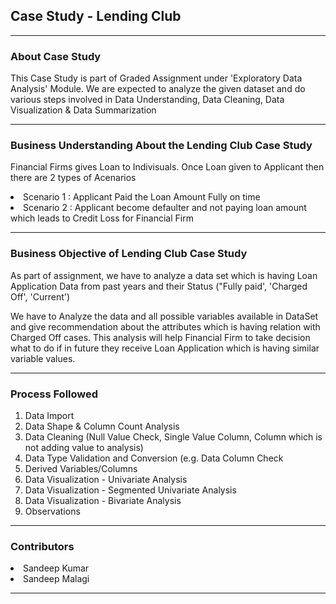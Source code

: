 <h2>Case Study - Lending Club</h2>
<hr>

<H3>About Case Study</H3>
<p>This Case Study is part of Graded Assignment under 'Exploratory Data Analysis' Module. We are expected to analyze the given dataset and do various steps involved in Data Understanding, Data Cleaning, Data Visualization & Data Summarization</p>
<hr>
<H3>Business Understanding About the Lending Club Case Study</H3>
<p>Financial Firms gives Loan to Indivisuals. Once Loan given to Applicant then there are 2 types of Acenarios</p>
<li>Scenario 1 : Applicant Paid the Loan Amount Fully on time</li>
<li>Scenario 2 : Applicant become defaulter and not paying loan amount which leads to Credit Loss for Financial Firm</li>
<hr>
<H3>Business Objective of Lending Club Case Study</H3>
<p>As part of assignment, we have to analyze a data set which is having Loan Application Data from past years and their Status ("Fully paid', 'Charged Off', 'Current')</p>
<p>We have to Analyze the data and all possible variables available in DataSet and give recommendation about the attributes which is having relation with Charged Off cases. This analysis will help Financial Firm to take decision what to do if in future they receive Loan Application which is having similar variable values.</p>
<hr>
<h3>Process Followed</h3>
<ol>
<li>Data Import</li>
<li>Data Shape & Column Count Analysis</li>
<li>Data Cleaning (Null Value Check, Single Value Column, Column which is not adding value to analysis)</li>
<li>Data Type Validation and Conversion (e.g. Data Column Check</li>
<li>Derived Variables/Columns</li>
<li>Data Visualization - Univariate Analysis</li>
<li>Data Visualization - Segmented Univariate Analysis</li>
<li>Data Visualization - Bivariate Analysis</li>
<li>Observations</li>
  </ol>
<hr>
<h3>Contributors</h3>
<li>Sandeep Kumar</li>
<li>Sandeep Malagi</li>
<hr>
